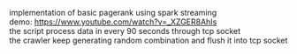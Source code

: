 implementation of basic pagerank using spark streaming  
demo: https://www.youtube.com/watch?v=_XZGER8AhIs  
the script process data in every 90 seconds through tcp socket  
the crawler keep generating random combination and flush it into tcp socket